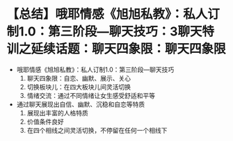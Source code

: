 # 【总结】哦耶情感《旭旭私教》：私人订制1.0：第三阶段—聊天技巧：3聊天特训之延续话题：聊天四象限：聊天四象限

-   哦耶情感《旭旭私教》：私人订制1.0：第三阶段—聊天技巧
    1.  聊天四象限：自恋、幽默、展示、关心
    2.  切换板块儿：在四大板块儿间灵活切换
    3.  情绪交流：通过不同情绪让女生感受舒适和平等
-   通过聊天展现出自信、幽默、沉稳和自恋等特质
    1.  展现出丰富的人格特质
    2.  价值条件良好
    3.  在四个相线之间灵活切换，不停留在任何一个相线下